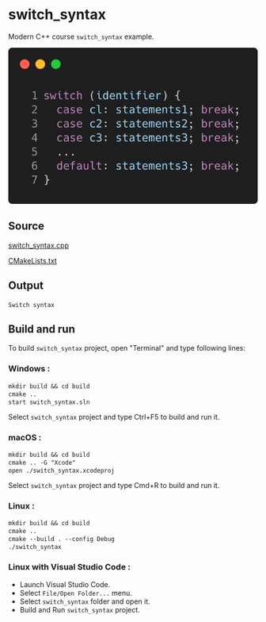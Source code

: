 # switch_syntax

Modern C++ course `switch_syntax` example.

![switch_syntax](../../../docs/pictures/language_basics/switch_syntax.png)

## Source

[switch_syntax.cpp](switch_syntax.cpp)

[CMakeLists.txt](CMakeLists.txt)

## Output

```
Switch syntax
```

## Build and run

To build `switch_syntax` project, open "Terminal" and type following lines:

### Windows :

``` shell
mkdir build && cd build
cmake .. 
start switch_syntax.sln
```

Select `switch_syntax` project and type Ctrl+F5 to build and run it.

### macOS :

``` shell
mkdir build && cd build
cmake .. -G "Xcode"
open ./switch_syntax.xcodeproj
```

Select `switch_syntax` project and type Cmd+R to build and run it.

### Linux :

``` shell
mkdir build && cd build
cmake .. 
cmake --build . --config Debug
./switch_syntax
```

### Linux with Visual Studio Code :

* Launch Visual Studio Code.
* Select `File/Open Folder...` menu.
* Select `switch_syntax` folder and open it.
* Build and Run `switch_syntax` project.
